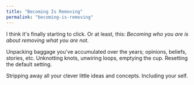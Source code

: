 ```yaml
---
title: "Becoming Is Removing"
permalink: "becoming-is-removing"
---
```


I think it's finally starting to click. Or at least, this: *Becoming who you are is about removing what you are not.*

Unpacking baggage you've accumulated over the years; opinions, beliefs, stories, etc. Unknotting knots, unwiring loops, emptying the cup. Resetting the default setting.

Stripping away all your clever little ideas and concepts. Including your self.
